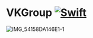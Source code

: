 # VKGroup [![Swift](https://github.com/KopievDev/VKGroup/actions/workflows/swift.yml/badge.svg)](https://github.com/KopievDev/VKGroup/actions/workflows/swift.yml)

![IMG_54158DA146E1-1](https://user-images.githubusercontent.com/78022759/178922042-a389ef5b-884f-4dc9-bf5a-fb89f47a0863.jpeg)
